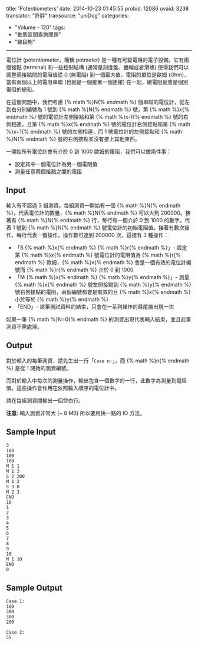 title: 'Potentiometers'
date: 2014-10-23 01:45:55
probid: 12086
uvaid: 3238
translator: "許胖"
transource: "uniDog"
categories:
- "Volume - 120"
tags:
- "動態區間查詢問題"
- "線段樹"
---

電位計 (potentiometer，簡稱 potmeter) 是一種有可變電阻的電子設備，它有兩個接點 (terminal) 和一些控制結構 (通常是刻度盤、齒輪或者滑塊) 使得我們可以調整兩接點間的電阻值從 0 (無電阻) 到一個最大值。電阻的單位是歐姆 (Ohm)，當有兩個以上的電阻串聯 (也就是一個接著一個連接) 在一起，總電阻就會是個別電阻的總和。

在這個問題中，我們考慮 {% math %}N{% endmath %} 個串聯的電位計，從左到右分別編號為 1 號到 {% math %}N{% endmath %} 號，第 {% math %}x{% endmath %} 號的電位計左側接點和第 {% math %}x-1{% endmath %} 號的右側相連，且第 {% math %}x{% endmath %} 號的電位計右側接點和第 {% math %}x+1{% endmath %} 號的左側相連，而 1 號電位計的左側接點和 {% math %}N{% endmath %} 號的右側接點並沒有接上其他東西。

一開始所有電位計會有介於 0 到 1000 歐姆的電阻，我們可以做兩件事：

- 設定其中一個電位計為另一個電阻值
- 測量任意兩個接點之間的電阻

<!-- more -->

## Input ##

輸入有不超過 3 組測資。每組測資一開始有一個 {% math %}N{% endmath %}，代表電位計的數量，{% math %}N{% endmath %} 可以大到 200000。接著有 {% math %}N{% endmath %} 行，每行有一個介於 0 到 1000 的數字，代表 1 號到 {% math %}N{% endmath %} 號電位計的初始電阻值。接著有數次操作，每行代表一個操作，操作數可達到 200000 次，這裡有 3 種操作：

- 「S {% math %}x{% endmath %} {% math %}r{% endmath %}」- 設定第 {% math %}x{% endmath %} 號電位計的電阻值為 {% math %}r{% endmath %} 歐姆，{% math %}x{% endmath %} 會是一個有效的電位計編號而 {% math %}r{% endmath %} 介於 0 到 1000
- 「M {% math %}x{% endmath %} {% math %}y{% endmath %}」- 測量 {% math %}x{% endmath %} 號左側接點到 {% math %}y{% endmath %} 號右側接點的電阻，兩個編號都會是有效的且 {% math %}x{% endmath %} 小於等於 {% math %}y{% endmath %}
- 「END」- 該筆測試資料的結束，只會在一系列操作的最尾端出現一次

如果一筆 {% math %}N=0{% endmath %} 的測資出現代表輸入結束，並且此筆測資不需處理。

## Output ##

對於輸入的每筆測資，請先生出一行「`Case n:`」，而 {% math %}n{% endmath %} 是從 1 開始的測資編號。

而對於輸入中每次的測量操作，輸出包含一個數字的一行，此數字為測量到電阻值。這些操作會作用在依照輸入順序的電位計中。

請在每組測資間輸出一個空白行。

**注意:** 輸入測資非常大 (~ 8 MB) 所以要用快一點的 IO 方法。

## Sample Input ##

	3
	100
	100
	100
	M 1 1
	M 1 3
	S 2 200
	M 1 2
	S 3 0
	M 2 3
	END
	10
	1
	2
	3
	4
	5
	6
	7
	8
	9
	10
	M 1 10
	END
	0

## Sample Output ##

	Case 1:
	100
	300
	300
	200
	 
	Case 2:
	55